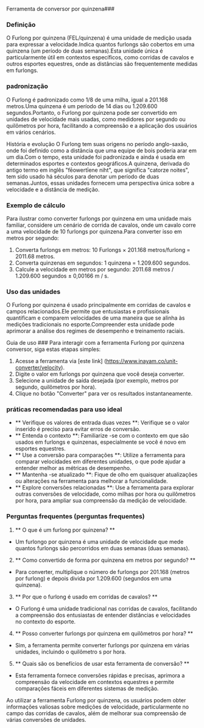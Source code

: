 Ferramenta de conversor por quinzena###

### Definição
O Furlong por quinzena (FEL/quinzena) é uma unidade de medição usada para expressar a velocidade.Indica quantos furlongs são cobertos em uma quinzena (um período de duas semanas).Esta unidade única é particularmente útil em contextos específicos, como corridas de cavalos e outros esportes equestres, onde as distâncias são frequentemente medidas em furlongs.

### padronização
O Furlong é padronizado como 1/8 de uma milha, igual a 201.168 metros.Uma quinzena é um período de 14 dias ou 1.209.600 segundos.Portanto, o Furlong por quinzena pode ser convertido em unidades de velocidade mais usadas, como medidores por segundo ou quilômetros por hora, facilitando a compreensão e a aplicação dos usuários em vários cenários.

História e evolução
O Furlong tem suas origens no período anglo-saxão, onde foi definido como a distância que uma equipe de bois poderia arar em um dia.Com o tempo, esta unidade foi padronizada e ainda é usada em determinados esportes e contextos geográficos.A quinzena, derivada do antigo termo em inglês "fēowertīene niht", que significa "catorze noites", tem sido usado há séculos para denotar um período de duas semanas.Juntos, essas unidades fornecem uma perspectiva única sobre a velocidade e a distância de medição.

### Exemplo de cálculo
Para ilustrar como converter furlongs por quinzena em uma unidade mais familiar, considere um cenário de corrida de cavalos, onde um cavalo corre a uma velocidade de 10 furlongs por quinzena.Para converter isso em metros por segundo:
1. Converta furlongs em metros: 10 Furlongs × 201.168 metros/furlong = 2011.68 metros.
2. Converta quinzenas em segundos: 1 quinzena = 1.209.600 segundos.
3. Calcule a velocidade em metros por segundo: 2011.68 metros / 1.209.600 segundos ± 0,00166 m / s.

### Uso das unidades
O Furlong por quinzena é usado principalmente em corridas de cavalos e campos relacionados.Ele permite que entusiastas e profissionais quantificam e comparem velocidades de uma maneira que se alinha às medições tradicionais no esporte.Compreender esta unidade pode aprimorar a análise dos regimes de desempenho e treinamento raciais.

Guia de uso ###
Para interagir com a ferramenta Furlong por quinzena conversor, siga estas etapas simples:
1. Acesse a ferramenta via [este link] (https://www.inayam.co/unit-converter/velocity).
2. Digite o valor em furlongs por quinzena que você deseja converter.
3. Selecione a unidade de saída desejada (por exemplo, metros por segundo, quilômetros por hora).
4. Clique no botão "Converter" para ver os resultados instantaneamente.

### práticas recomendadas para uso ideal
- ** Verifique os valores de entrada duas vezes **: Verifique se o valor inserido é preciso para evitar erros de conversão.
- ** Entenda o contexto **: Familiarize -se com o contexto em que são usados ​​em furlongs e quinzenas, especialmente se você é novo em esportes equestres.
- ** Use a conversão para comparações **: Utilize a ferramenta para comparar velocidades em diferentes unidades, o que pode ajudar a entender melhor as métricas de desempenho.
- ** Mantenha -se atualizado **: Fique de olho em quaisquer atualizações ou alterações na ferramenta para melhorar a funcionalidade.
- ** Explore conversões relacionadas **: Use a ferramenta para explorar outras conversões de velocidade, como milhas por hora ou quilômetros por hora, para ampliar sua compreensão da medição de velocidade.

### Perguntas frequentes (perguntas frequentes)

1. ** O que é um furlong por quinzena? **
- Um furlongo por quinzena é uma unidade de velocidade que mede quantos furlongs são percorridos em duas semanas (duas semanas).

2. ** Como convertido de forma por quinzena em metros por segundo? **
- Para converter, multiplique o número de furlongs por 201.168 (metros por furlong) e depois divida por 1.209.600 (segundos em uma quinzena).

3. ** Por que o furlong é usado em corridas de cavalos? **
- O Furlong é uma unidade tradicional nas corridas de cavalos, facilitando a compreensão dos entusiastas de entender distâncias e velocidades no contexto do esporte.

4. ** Posso converter furlongs por quinzena em quilômetros por hora? **
- Sim, a ferramenta permite converter furlongs por quinzena em várias unidades, incluindo o quilômetro s por hora.

5. ** Quais são os benefícios de usar esta ferramenta de conversão? **
- Esta ferramenta fornece conversões rápidas e precisas, aprimora a compreensão da velocidade em contextos equestres e permite comparações fáceis em diferentes sistemas de medição.

Ao utilizar a ferramenta Furlong por quinzena, os usuários podem obter informações valiosas sobre medições de velocidade, particularmente no campo das corridas de cavalos, além de melhorar sua compreensão de várias conversões de unidades.